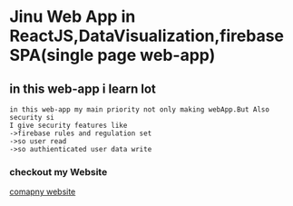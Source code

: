 # Jinu Web App in ReactJS,DataVisualization,firebase SPA(single page web-app)
**in this web-app i learn lot**
---
```
in this web-app my main priority not only making webApp.But Also security si
I give security features like 
->firebase rules and regulation set
->so user read 
->so authienticated user data write
```
### checkout my Website
[comapny website](https://darshitgajjars.herokuapp.com)

